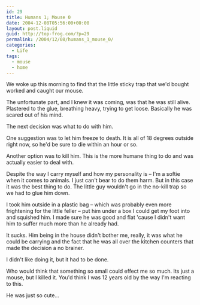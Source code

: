 ```yaml
---
id: 29
title: Humans 1; Mouse 0
date: 2004-12-08T05:56:00+00:00
layout: post.liquid
guid: http://top-frog.com/?p=29
permalink: /2004/12/08/humans_1_mouse_0/
categories:
  - Life
tags:
  - mouse
  - home
---
```

We woke up this morning to find that the little sticky trap that we'd bought worked and caught our mouse.

The unfortunate part, and I knew it was coming, was that he was still alive. Plastered to the glue, breathing heavy, trying to get loose. Basically he was scared out of his mind.

The next decision was what to do with him.

One suggestion was to let him freeze to death. It is all of 18 degrees outside right now, so he'd be sure to die within an hour or so.

Another option was to kill him. This is the more humane thing to do and was actually easier to deal with.

Despite the way I carry myself and how my personality is – I'm a softie when it comes to animals. I just can't bear to do them harm. But in this case it was the best thing to do. The little guy wouldn't go in the no-kill trap so we had to glue him down.

I took him outside in a plastic bag – which was probably even more frightening for the little feller – put him under a box I could get my foot into and squished him. I made sure he was good and flat 'cause I didn't want him to suffer much more than he already had.

It sucks. Him being in the house didn't bother me, really, it was what he could be carrying and the fact that he was all over the kitchen counters that made the decision a no brainer.

I didn't like doing it, but it had to be done.

Who would think that something so small could effect me so much. Its just a mouse, but I killed it. You'd think I was 12 years old by the way I'm reacting to this.

He was just so cute…
